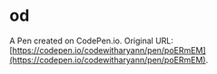 # od

A Pen created on CodePen.io. Original URL: [https://codepen.io/codewitharyann/pen/poERmEM](https://codepen.io/codewitharyann/pen/poERmEM).


